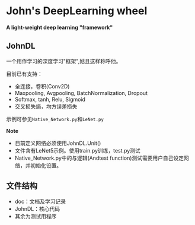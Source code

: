 # John's DeepLearning wheel

**A light-weight deep learning "framework"**

## JohnDL
一个用作学习的深度学习"框架",姑且这样称呼他。

目前已有支持：
- 全连接，卷积(Conv2D)
- Maxpooling, Avgpooling, BatchNormalization, Dropout
- Softmax, tanh, Relu, Sigmoid
- 交叉损失熵，均方误差损失

示例可参见`Native_Network.py`和`LeNet.py`

**Note**

- 目前定义网络必须使用JohnDL.Unit()
- 文件含有LeNet5示例。使用train.py训练，test.py测试
- Native_Network.py中的与逻辑(Andtest function)测试需要用户自己设定网络，并初始化设置。

## 文件结构
- doc：文档及学习记录
- JohnDL：核心代码
- 其余为测试用程序
